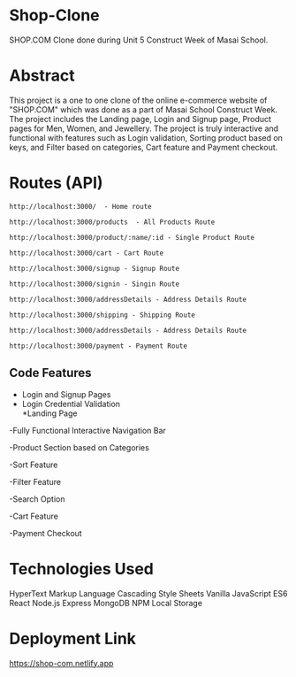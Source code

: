 # Shop-Clone
SHOP.COM Clone done during Unit 5 Construct Week of Masai School.

# Abstract
This project is a one to one clone of the online e-commerce website of "SHOP.COM" which was done as a part of Masai School Construct Week. The project includes the Landing page, Login and Signup page, Product pages for Men, Women, and Jewellery. The project is truly interactive and functional with features such as Login validation, Sorting product based on keys, and Filter based on categories, Cart feature and Payment checkout.

# Routes (API)
```
http://localhost:3000/  - Home route

http://localhost:3000/products  - All Products Route

http://localhost:3000/product/:name/:id - Single Product Route

http://localhost:3000/cart - Cart Route

http://localhost:3000/signup - Signup Route

http://localhost:3000/signin - Singin Route 

http://localhost:3000/addressDetails - Address Details Route

http://localhost:3000/shipping - Shipping Route 

http://localhost:3000/addressDetails - Address Details Route 

http://localhost:3000/payment - Payment Route 
```

## Code Features

- Login and Signup Pages <br/>
- Login Credential Validation <br/>
*Landing Page <br /> 

-Fully Functional Interactive Navigation Bar

-Product Section based on Categories

-Sort Feature

-Filter Feature

-Search Option

-Cart Feature

-Payment Checkout

# Technologies Used
HyperText Markup Language
Cascading Style Sheets
Vanilla JavaScript ES6
React
Node.js
Express
MongoDB
NPM
Local Storage

# Deployment Link
https://shop-com.netlify.app






